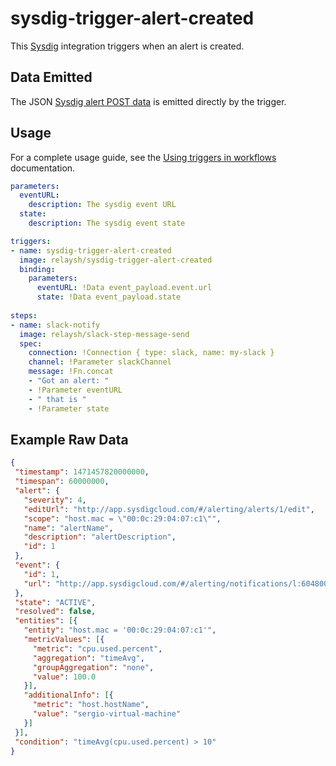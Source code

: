 # sysdig-trigger-alert-created

This [Sysdig](https://sysdig.com/) integration triggers when an alert is created.

## Data Emitted

The JSON [Sysdig alert POST data](https://docs.sysdig.com/en/configure-a-webhook-channel.html) is emitted directly by the trigger.

## Usage

For a complete usage guide, see the [Using triggers in workflows](https://relay.sh/docs/using-workflows/using-triggers/) documentation.

```yaml
parameters:
  eventURL:
    description: The sysdig event URL
  state:
    description: The sysdig event state

triggers:
- name: sysdig-trigger-alert-created
  image: relaysh/sysdig-trigger-alert-created
  binding:
    parameters:
      eventURL: !Data event_payload.event.url
      state: !Data event_payload.state
      
steps:
- name: slack-notify
  image: relaysh/slack-step-message-send
  spec:
    connection: !Connection { type: slack, name: my-slack }
    channel: !Parameter slackChannel
    message: !Fn.concat
    - "Got an alert: "
    - !Parameter eventURL
    - " that is "
    - !Parameter state
```

## Example Raw Data

``` json
{
 "timestamp": 1471457820000000,
 "timespan": 60000000,
 "alert": {
   "severity": 4,
   "editUrl": "http://app.sysdigcloud.com/#/alerting/alerts/1/edit",
   "scope": "host.mac = \"00:0c:29:04:07:c1\"",
   "name": "alertName",
   "description": "alertDescription",
   "id": 1
 },
 "event": {
   "id": 1,
   "url": "http://app.sysdigcloud.com/#/alerting/notifications/l:604800/1/details"
 },
 "state": "ACTIVE",
 "resolved": false,
 "entities": [{
   "entity": "host.mac = '00:0c:29:04:07:c1'",
   "metricValues": [{
     "metric": "cpu.used.percent",
     "aggregation": "timeAvg",
     "groupAggregation": "none",
     "value": 100.0
   }],
   "additionalInfo": [{
     "metric": "host.hostName",
     "value": "sergio-virtual-machine"
   }]
 }],
 "condition": "timeAvg(cpu.used.percent) > 10"
}
```
